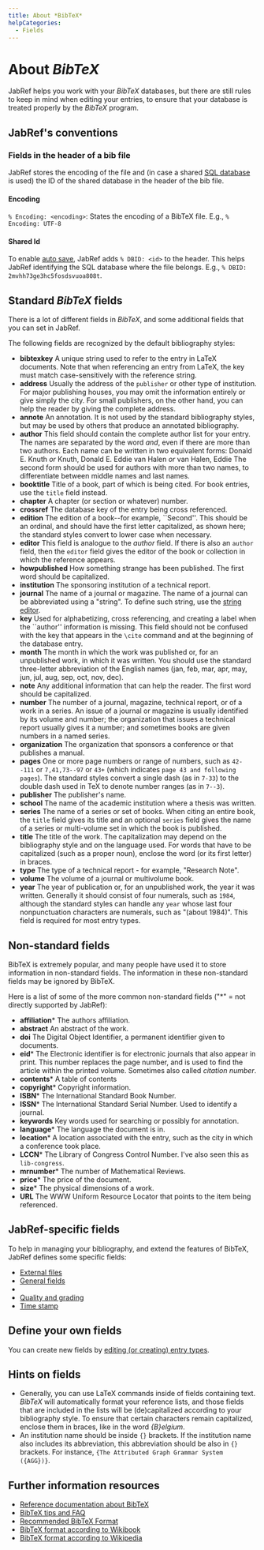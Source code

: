 ```yaml
---
title: About *BibTeX*
helpCategories:
  - Fields
---
```

# About *BibTeX*

JabRef helps you work with your *BibTeX* databases, but there are still rules to keep in mind when editing your entries, to ensure that your database is treated properly by the *BibTeX* program.

## JabRef's conventions

### Fields in the header of a bib file

JabRef stores the encoding of the file and (in case a shared [SQL database](SQLDatabase) is used) the ID of the shared database in the header of the bib file.

#### Encoding

`% Encoding: <encoding>`: States the encoding of a BibTeX file. E.g., `% Encoding: UTF-8`

#### Shared Id

To enable [auto save](Autosave), JabRef adds `% DBID: <id>` to the header. This helps JabRef identifying the SQL database where the file belongs. E.g., `% DBID: 2mvhh73ge3hc5fosdsvuoa808t`.

## Standard *BibTeX* fields

There is a lot of different fields in *BibTeX*, and some additional fields that you can set in JabRef.

The following fields are recognized by the default bibliography styles:

- **bibtexkey** A unique string used to refer to the entry in LaTeX documents. Note that when referencing an entry from LaTeX, the key must match case-sensitively with the reference string.
- **address** Usually the address of the `publisher` or other type of institution. For major publishing houses, you may omit the information entirely or give simply the city. For small publishers, on the other hand, you can help the reader by giving the complete address.
- **annote** An annotation. It is not used by the standard bibliography styles, but may be used by others that produce an annotated bibliography.
- **author** This field should contain the complete author list for your entry. The names are separated by the word *and*, even if there are more than two authors. Each name can be written in two equivalent forms: Donald E. Knuth *or* Knuth, Donald E. Eddie van Halen *or* van Halen, Eddie The second form should be used for authors with more than two names, to differentiate between middle names and last names.
- **booktitle** Title of a book, part of which is being cited. For book entries, use the `title` field instead.
- **chapter** A chapter (or section or whatever) number.
- **crossref** The database key of the entry being cross referenced.
- **edition** The edition of a book--for example, ``Second''. This should be an ordinal, and should have the first letter capitalized, as shown here; the standard styles convert to lower case when necessary.
- **editor** This field is analogue to the *author* field. If there is also an `author` field, then the `editor` field gives the editor of the book or collection in which the reference appears.
- **howpublished** How something strange has been published. The first word should be capitalized.
- **institution** The sponsoring institution of a technical report.
- **journal** The name of a journal or magazine. The name of a journal can be abbreviated using a "string". To define such string, use the [string editor](StringEditor).
- **key** Used for alphabetizing, cross referencing, and creating a label when the ``author'' information is missing. This field should not be confused with the key that appears in the `\cite` command and at the beginning of the database entry.
- **month** The month in which the work was published or, for an unpublished work, in which it was written. You should use the standard three-letter abbreviation of the English names (jan, feb, mar, apr, may, jun, jul, aug, sep, oct, nov, dec).
- **note** Any additional information that can help the reader. The first word should be capitalized.
- **number** The number of a journal, magazine, technical report, or of a work in a series. An issue of a journal or magazine is usually identified by its volume and number; the organization that issues a technical report usually gives it a number; and sometimes books are given numbers in a named series.
- **organization** The organization that sponsors a conference or that publishes a manual.
- **pages** One or more page numbers or range of numbers, such as `42--111` or `7,41,73--97` or `43+` (which indicates `page 43 and following pages`). The standard styles convert a single dash (as in `7-33`) to the double dash used in TeX to denote number ranges (as in `7--3`).
- **publisher** The publisher's name.
- **school** The name of the academic institution where a thesis was written.
- **series** The name of a series or set of books. When citing an entire book, the `title` field gives its title and an optional `series` field gives the name of a series or multi-volume set in which the book is published.
- **title** The title of the work. The capitalization may depend on the bibliography style and on the language used. For words that have to be capitalized (such as a proper noun), enclose the word (or its first letter) in braces.
- **type** The type of a technical report - for example, "Research Note".
- **volume** The volume of a journal or multivolume book.
- **year** The year of publication or, for an unpublished work, the year it was written. Generally it should consist of four numerals, such as `1984`, although the standard styles can handle any `year` whose last four nonpunctuation characters are numerals, such as "(about 1984)". This field is required for most entry types.

## Non-standard fields

BibTeX is extremely popular, and many people have used it to store information in non-standard fields. The information in these non-standard fields may be ignored by BibTeX.

Here is a list of some of the more common non-standard fields ("*" = not directly supported by JabRef):

- **affiliation*** The authors affiliation.
- **abstract** An abstract of the work.
- **doi** The Digital Object Identifier, a permanent identifier given to documents.
- **eid*** The Electronic identifier is for electronic journals that also appear in print. This number replaces the page number, and is used to find the article within the printed volume. Sometimes also called *citation number*.
- **contents*** A table of contents
- **copyright*** Copyright information.
- **ISBN*** The International Standard Book Number.
- **ISSN*** The International Standard Serial Number. Used to identify a journal.
- **keywords** Key words used for searching or possibly for annotation.
- **language*** The language the document is in.
- **location*** A location associated with the entry, such as the city in which a conference took place.
- **LCCN*** The Library of Congress Control Number. I've also seen this as `lib-congress`.
- **mrnumber*** The number of Mathematical Reviews.
- **price*** The price of the document.
- **size*** The physical dimensions of a work.
- **URL** The WWW Uniform Resource Locator that points to the item being referenced.

## JabRef-specific fields

To help in managing your bibliography, and extend the features of BibTeX, JabRef defines some specific fields:

- [External files](ExternalFiles)
- [General fields](GeneralFields)
- <Owner>
- [Quality and grading](SpecialFields)
- [Time stamp](TimeStamp)

## Define your own fields

You can create new fields by [editing (or creating) entry types](CustomEntries).

## Hints on fields

- Generally, you can use LaTeX commands inside of fields containing text. *BibTeX* will automatically format your reference lists, and those fields that are included in the lists will be (de)capitalized according to your bibliography style. To ensure that certain characters remain capitalized, enclose them in braces, like in the word *{B}elgium*.
- An institution name should be inside `{}` brackets. If the institution name also includes its abbreviation, this abbreviation should be also in `{}` brackets. For instance, `{The Attributed Graph Grammar System ({AGG})}`.

## Further information resources

- [Reference documentation about BibTeX](http://mirrors.ircam.fr/pub/CTAN/biblio/bibtex/base/btxdoc.pdf)
- [BibTeX tips and FAQ](http://mirror.ibcp.fr/pub/CTAN/biblio/bibtex/contrib/doc/btxFAQ.pdf)
- [Recommended BibTeX Format](http://sandilands.info/sgordon/node/488)
- [BibTeX format according to Wikibook](https://en.wikibooks.org/wiki/LaTeX/Bibliography_Management#BibTeX)
- [BibTeX format according to Wikipedia](https://en.wikipedia.org/wiki/BibTeX#Bibliographic_information_file)